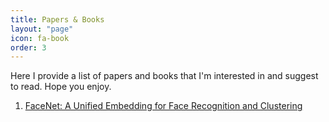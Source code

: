 ```yaml
---
title: Papers & Books
layout: "page"
icon: fa-book
order: 3
---
```


Here I provide a list of papers and books that I'm interested in and suggest to read. Hope you enjoy. 

1. [FaceNet: A Unified Embedding for Face Recognition and Clustering](https://arxiv.org/abs/1503.03832v3)
